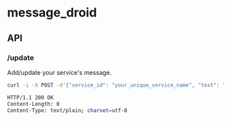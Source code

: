message_droid
=============

API
---

### /update

Add/update your service's message.

```bash
curl -i -X POST -d'{"service_id": "your_unique_service_name", "text": "your message here"}' http://10.0.0.223:8080/update

HTTP/1.1 200 OK
Content-Length: 0
Content-Type: text/plain; charset=utf-8
```
